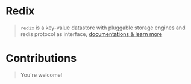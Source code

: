 Redix
=====
> `redix` is a key-value datastore with pluggable storage engines and redis protocol as interface, [documentations & learn more](https://redix.alash3al.com/)

Contributions
=============
> You're welcome!
